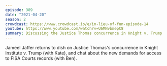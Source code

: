 ```yaml
---
episode: 389
date: "2021-04-20"
season: 2
crowdcast: https://www.crowdcast.io/e/in-lieu-of-fun-episode-14
youtube: https://www.youtube.com/watch?v=U6MNvbmepC8
summary: Discussing the Justice Thomas concurrence in Knight v. Trump
---
```

Jameel Jaffer returns to dish on Justice Thomas's concurrence in Knight Institute v. Trump (with Kate), and chat about the new demands for access to FISA Courts records (with Ben).
